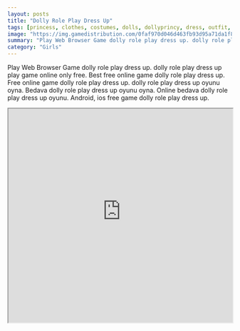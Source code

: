 ```yaml
---
layout: posts
title: "Dolly Role Play Dress Up"
tags: [princess, clothes, costumes, dolls, dollyprincy, dress, outfit, role, play, free, online, games, oyna, game, free, games, play, play, games]
image: "https://img.gamedistribution.com/0faf970d046d463fb93d95a71da1f8f2.jpg"
summary: "Play Web Browser Game dolly role play dress up. dolly role play dress up play game online only free. Best free online game dolly role play dress up. Free online game dolly role play dress up. dolly role play dress up oyunu oyna. Bedava dolly role play dress up oyunu oyna. Online bedava dolly role play dress up oyunu. Android, ios free game dolly role play dress up."
category: "Girls"
---
```


Play Web Browser Game dolly role play dress up. dolly role play dress up play game online only free. Best free online game dolly role play dress up. Free online game dolly role play dress up. dolly role play dress up oyunu oyna. Bedava dolly role play dress up oyunu oyna. Online bedava dolly role play dress up oyunu. Android, ios free game dolly role play dress up.

<iframe width="100%" height="480px;" src="https://html5.gamedistribution.com/0faf970d046d463fb93d95a71da1f8f2/"></iframe>